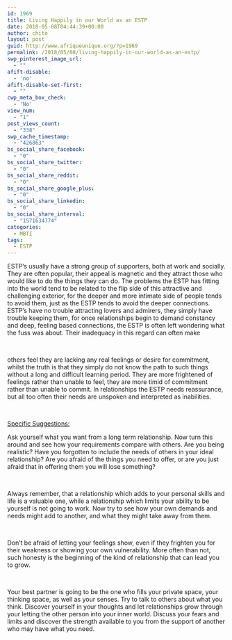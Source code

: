 ```yaml
---
id: 1969
title: Living Happily in our World as an ESTP
date: 2018-05-08T04:44:39+00:00
author: chito
layout: post
guid: http://www.afriqueunique.org/?p=1969
permalink: /2018/05/08/living-happily-in-our-world-as-an-estp/
swp_pinterest_image_url:
  - ""
afift-disable:
  - 'no'
afift-disable-set-first:
  - ""
cwp_meta_box_check:
  - 'No'
view_num:
  - "1"
post_views_count:
  - "338"
swp_cache_timestamp:
  - "426863"
bs_social_share_facebook:
  - "0"
bs_social_share_twitter:
  - "0"
bs_social_share_reddit:
  - "0"
bs_social_share_google_plus:
  - "0"
bs_social_share_linkedin:
  - "0"
bs_social_share_interval:
  - "1571634774"
categories:
  - MBTI
tags:
  - ESTP
---
```

ESTP’s usually have a strong group of supporters, both at work and socially. They are often popular, their appeal is magnetic and they attract those who would like to do the things they can do. The problems the ESTP has fitting into the world tend to be related to the flip side of this attractive and challenging exterior, for the deeper and more intimate side of people tends to avoid them, just as the ESTP tends to avoid the deeper connections. ESTP’s have no trouble attracting lovers and admirers, they simply have trouble keeping them, for once relationships begin to demand constancy and deep, feeling based connections, the ESTP is often left wondering what the fuss was about. Their inadequacy in this regard can often make

&nbsp;

others feel they are lacking any real feelings or desire for commitment, whilst the truth is that they simply do not know the path to such things without a long and difficult learning period. They are more frightened of feelings rather than unable to feel, they are more timid of commitment rather than unable to commit. In relationships the ESTP needs reassurance, but all too often their needs are unspoken and interpreted as inabilities.

&nbsp;

<u>Specific Suggestions:</u>

Ask yourself what you want from a long term relationship. Now turn this around and see how your requirements compare with others. Are you being realistic? Have you forgotten to include the needs of others in your ideal relationship? Are you afraid of the things you need to offer, or are you just afraid that in offering them you will lose something?

&nbsp;

Always remember, that a relationship which adds to your personal skills and life is a valuable one, while a relationship which limits your ability to be yourself is not going to work. Now try to see how your own demands and needs might add to another, and what they might take away from them.

&nbsp;

Don’t be afraid of letting your feelings show, even if they frighten you for their weakness or showing your own vulnerability. More often than not, such honesty is the beginning of the kind of relationship that can lead you to grow.

&nbsp;

Your best partner is going to be the one who fills your private space, your thinking space, as well as your senses. Try to talk to others about what you think. Discover yourself in your thoughts and let relationships grow through your letting the other person into your inner world. Discuss your fears and limits and discover the strength available to you from the support of another who may have what you need.

&nbsp;